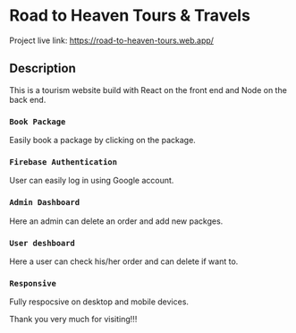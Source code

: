 # Road to Heaven Tours & Travels

Project live link: https://road-to-heaven-tours.web.app/

## Description

This is a tourism website build with React on the front end and Node on the back end.

### `Book Package`

Easily book a package by clicking on the package.

### `Firebase Authentication`

User can easily log in using Google account.

### `Admin Dashboard`

Here an admin can delete an order and add new packges.

### `User deshboard`

Here a user can check his/her order and can delete if want to.

### `Responsive`

Fully respocsive on desktop and mobile devices.

Thank you very much for visiting!!!



